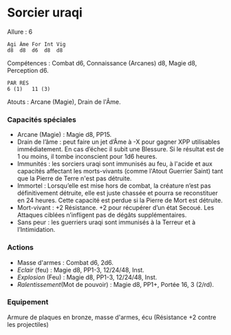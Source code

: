 # Sorcier uraqi

Allure : 6

	Agi	Âme	For	Int	Vig
	d8	d8	d6	d8	d8

Compétences : Combat d6, Connaissance (Arcanes) d8, Magie d8, Perception d6.

	PAR	RES
	6 (1)	11 (3)

Atouts : Arcane (Magie), Drain de l'Âme.

### Capacités spéciales
- Arcane (Magie) : Magie d8, PP15.
- Drain de l’âme : peut faire un jet d’Âme à -X pour gagner XPP utilisables immédiatement. En cas d’échec il subit une Blessure. Si le résultat est de 1 ou moins, il tombe inconscient pour 1d6 heures.
- Immunités : les sorciers uraqi sont immunisés au feu, à l'acide et aux capacités affectant les morts-vivants (comme l'Atout Guerrier Saint) tant que la Pierre de Terre n'est pas détruite.
- Immortel : Lorsqu’elle est mise hors de combat, la créature n’est pas définitivement détruite, elle est juste chassée et pourra se reconstituer en 24 heures. Cette capacité est perdue si la Pierre de Mort est détruite.
- Mort-vivant : +2 Résistance. +2 pour récupérer d’un état Secoué. Les Attaques ciblées n’infligent pas de dégâts supplémentaires.
- Sans peur : les guerriers uraqi sont immunisés à la Terreur et à l’Intimidation.

### Actions
- Masse d'armes : Combat d6, 2d6.
- _Eclair_ (feu) : Magie d8, PP1-3, 12/24/48, Inst.
- _Explosion_ (Feu) : Magie d8, PP1-3, 12/24/48, Inst.
- _Ralentissement_(Mot de pouvoir) : Magie d8, PP1+, Portée 16, 3 (2/rd).

### Equipement
Armure de plaques en bronze, masse d'armes, écu (Résistance +2 contre les projectiles)
